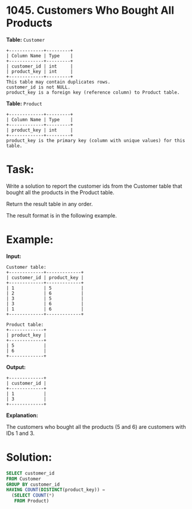 # 1045. Customers Who Bought All Products

**Table:** ```Customer```

```
+-------------+---------+
| Column Name | Type    |
+-------------+---------+
| customer_id | int     |
| product_key | int     |
+-------------+---------+
This table may contain duplicates rows. 
customer_id is not NULL.
product_key is a foreign key (reference column) to Product table.
``` 

**Table:** ```Product```

```
+-------------+---------+
| Column Name | Type    |
+-------------+---------+
| product_key | int     |
+-------------+---------+
product_key is the primary key (column with unique values) for this table.
```

# **Task:**

Write a solution to report the customer ids from the Customer table that bought all the products in the Product table.

Return the result table in any order.

The result format is in the following example.

# **Example:**

**Input:**

```
Customer table:
+-------------+-------------+
| customer_id | product_key |
+-------------+-------------+
| 1           | 5           |
| 2           | 6           |
| 3           | 5           |
| 3           | 6           |
| 1           | 6           |
+-------------+-------------+

Product table:
+-------------+
| product_key |
+-------------+
| 5           |
| 6           |
+-------------+
```

**Output:**

```
+-------------+
| customer_id |
+-------------+
| 1           |
| 3           |
+-------------+
```

**Explanation:**

The customers who bought all the products (5 and 6) are customers with IDs 1 and 3.

# **Solution:**

``` SQL
SELECT customer_id
FROM Customer
GROUP BY customer_id
HAVING COUNT(DISTINCT(product_key)) =
  (SELECT COUNT(*)
   FROM Product)
```